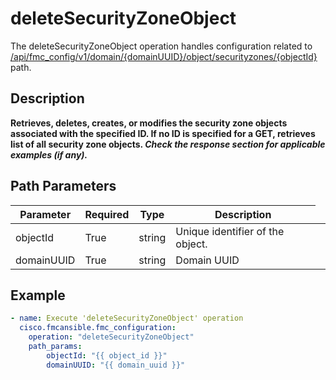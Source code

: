 # deleteSecurityZoneObject

The deleteSecurityZoneObject operation handles configuration related to [/api/fmc_config/v1/domain/{domainUUID}/object/securityzones/{objectId}](/paths//api/fmc_config/v1/domain/{domain_uuid}/object/securityzones/{object_id}.md) path.&nbsp;
## Description
**Retrieves, deletes, creates, or modifies the security zone objects associated with the specified ID. If no ID is specified for a GET, retrieves list of all security zone objects. _Check the response section for applicable examples (if any)._**

## Path Parameters
| Parameter | Required | Type | Description |
| --------- | -------- | ---- | ----------- |
| objectId | True | string <td colspan=3> Unique identifier of the object. |
| domainUUID | True | string <td colspan=3> Domain UUID |

## Example
```yaml
- name: Execute 'deleteSecurityZoneObject' operation
  cisco.fmcansible.fmc_configuration:
    operation: "deleteSecurityZoneObject"
    path_params:
        objectId: "{{ object_id }}"
        domainUUID: "{{ domain_uuid }}"

```